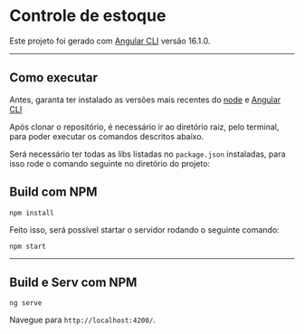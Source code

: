 # Controle de estoque

Este projeto foi gerado com [Angular CLI](https://github.com/angular/angular-cli) versão 16.1.0.

----
## Como executar

Antes, garanta ter instalado as versões mais recentes do [node](https://nodejs.org/pt-br/docs) e [Angular CLI](https://angular.io/cli)

Após clonar o repositório, é necessário ir ao diretório raiz, pelo terminal, para poder executar os comandos descritos abaixo.

Será necessário ter todas as libs listadas no `package.json` instaladas, para isso rode o comando seguinte no diretório do projeto: 

## Build  com NPM

```
npm install
```

Feito isso, será possível startar o servidor rodando o seguinte comando: 

```
npm start
```
---
## Build e Serv com NPM

 `ng serve` 
 
Navegue para `http://localhost:4200/`.

